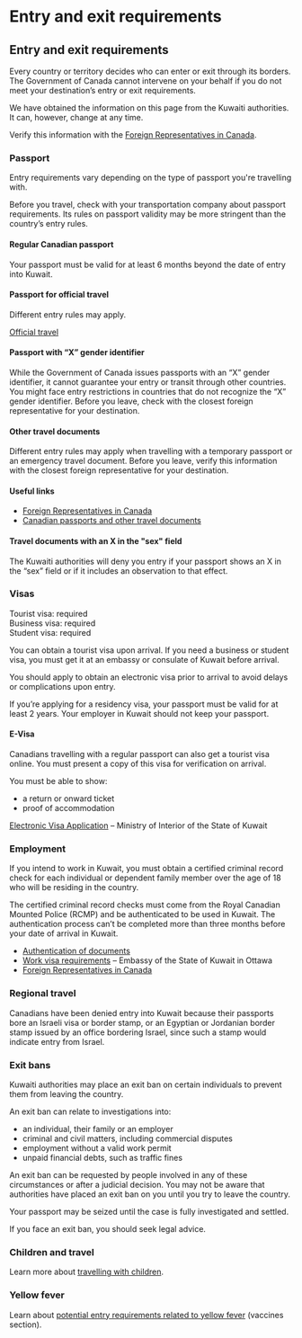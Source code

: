 # Entry and exit requirements

## Entry and exit requirements

Every country or territory decides who can enter or exit through its borders. The Government of Canada cannot intervene on your behalf if you do not meet your destination’s entry or exit requirements.

We have obtained the information on this page from the Kuwaiti authorities. It can, however, change at any time.

Verify this information with the [Foreign Representatives in Canada](https://www.international.gc.ca/protocol-protocole/reps.aspx?lang=eng).

### Passport

Entry requirements vary depending on the type of passport you're travelling with.

Before you travel, check with your transportation company about passport requirements. Its rules on passport validity may be more stringent than the country’s entry rules.

#### Regular Canadian passport

Your passport must be valid for at least 6 months beyond the date of entry into Kuwait.

#### Passport for official travel

Different entry rules may apply.

[Official travel](https://www.canada.ca/en/immigration-refugees-citizenship/services/canadian-passports/official-travel.html)

#### Passport with “X” gender identifier

While the Government of Canada issues passports with an “X” gender identifier, it cannot guarantee your entry or transit through other countries. You might face entry restrictions in countries that do not recognize the “X” gender identifier. Before you leave, check with the closest foreign representative for your destination.

#### Other travel documents

Different entry rules may apply when travelling with a temporary passport or an emergency travel document. Before you leave, verify this information with the closest foreign representative for your destination.

#### Useful links

* [Foreign Representatives in Canada](https://www.international.gc.ca/protocol-protocole/reps.aspx?lang=eng)
* [Canadian passports and other travel documents](http://www.canada.ca/passport)

#### Travel documents with an X in the "sex" field

The Kuwaiti authorities will deny you entry if your passport shows an X in the “sex” field or if it includes an observation to that effect.

### Visas

Tourist visa: required  
 Business visa: required  
 Student visa: required

You can obtain a tourist visa upon arrival. If you need a business or student visa, you must get it at an embassy or consulate of Kuwait before arrival.

You should apply to obtain an electronic visa prior to arrival to avoid delays or complications upon entry.

If you’re applying for a residency visa, your passport must be valid for at least 2 years. Your employer in Kuwait should not keep your passport.

#### E-Visa

Canadians travelling with a regular passport can also get a tourist visa online. You must present a copy of this visa for verification on arrival.

You must be able to show:

* a return or onward ticket
* proof of accommodation

[Electronic Visa Application](https://evisa.moi.gov.kw/evisa/home_e.do) – Ministry of Interior of the State of Kuwait

### Employment

If you intend to work in Kuwait, you must obtain a certified criminal record check for each individual or dependent family member over the age of 18 who will be residing in the country.

The certified criminal record checks must come from the Royal Canadian Mounted Police (RCMP) and be authenticated to be used in Kuwait. The authentication process can’t be completed more than three months before your date of arrival in Kuwait.

* [Authentication of documents](https://www.international.gc.ca/gac-amc/about-a_propos/services/authentication-authentification/index.aspx?lang=eng)
* [Work visa requirements](https://kuwaitembassy.ca/index.php/consulate/visa-applications/work-visa) – Embassy of the State of Kuwait in Ottawa
* [Foreign Representatives in Canada](http://www.international.gc.ca/protocol-protocole/reps.aspx?lang=eng)

### Regional travel

Canadians have been denied entry into Kuwait because their passports bore an Israeli visa or border stamp, or an Egyptian or Jordanian border stamp issued by an office bordering Israel, since such a stamp would indicate entry from Israel.

### Exit bans

Kuwaiti authorities may place an exit ban on certain individuals to prevent them from leaving the country.

An exit ban can relate to investigations into:

* an individual, their family or an employer
* criminal and civil matters, including commercial disputes
* employment without a valid work permit
* unpaid financial debts, such as traffic fines

An exit ban can be requested by people involved in any of these circumstances or after a judicial decision. You may not be aware that authorities have placed an exit ban on you until you try to leave the country.

Your passport may be seized until the case is fully investigated and settled.

If you face an exit ban, you should seek legal advice.

### Children and travel

Learn more about [travelling with children](http://travel.gc.ca/travelling/children).

### Yellow fever

Learn about [potential entry requirements related to yellow fever](#health) (vaccines section).